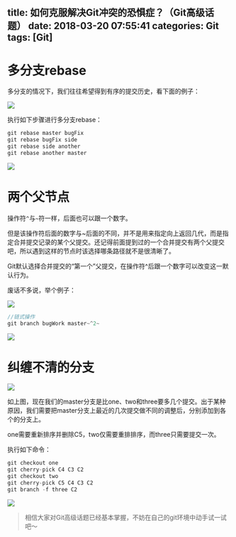 title: 如何克服解决Git冲突的恐惧症？（Git高级话题）
date: 2018-03-20 07:55:41
categories: Git
tags: [Git]
---
<!--more-->

# 多分支rebase

多分支的情况下，我们往往希望得到有序的提交历史，看下面的例子：

![](https://user-gold-cdn.xitu.io/2018/3/20/16243be85bfa1d62?w=880&h=419&f=png&s=26832)

执行如下步骤进行多分支rebase：

```java
git rebase master bugFix
git rebase bugFix side
git rebase side another
git rebase another master
```

![](https://user-gold-cdn.xitu.io/2018/3/20/16243c2acbce1666?w=273&h=669&f=png&s=24669)

# 两个父节点

操作符`^`与`~`符一样，后面也可以跟一个数字。

但是该操作符后面的数字与~后面的不同，并不是用来指定向上返回几代，而是指定合并提交记录的某个父提交。还记得前面提到过的一个合并提交有两个父提交吧，所以遇到这样的节点时该选择哪条路径就不是很清晰了。

Git默认选择合并提交的“第一个”父提交，在操作符^后跟一个数字可以改变这一默认行为。

废话不多说，举个例子：

![](https://user-gold-cdn.xitu.io/2018/3/20/16243ca0a2420e26?w=532&h=555&f=png&s=23445)

```java
//链式操作
git branch bugWork master~^2~
```

![](https://user-gold-cdn.xitu.io/2018/3/20/16243cb3f790e8f5?w=673&h=555&f=png&s=27729)

# 纠缠不清的分支

![](https://user-gold-cdn.xitu.io/2018/3/20/16243cf4b1a4eabc?w=264&h=517&f=png&s=18476)

如上图，现在我们的master分支是比one、two和three要多几个提交。出于某种原因，我们需要把master分支上最近的几次提交做不同的调整后，分别添加到各个的分支上。

one需要重新排序并删除C5，two仅需要重排排序，而three只需要提交一次。

执行如下命令：

```java
git checkout one
git cherry-pick C4 C3 C2
git checkout two
git cherry-pick C5 C4 C3 C2
git branch -f three C2
```

![](https://user-gold-cdn.xitu.io/2018/3/20/16243e68de653a4f?w=636&h=517&f=png&s=34988)

>相信大家对Git高级话题已经基本掌握，不妨在自己的git环境中动手试一试吧～